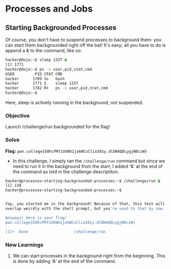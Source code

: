 # Processes and Jobs

## Starting Backgrounded Processes
Of course, you don't have to suspend processes to background them: you can start them backgrounded right off the bat! It's easy; all you have to do is append a & to the command, like so:

```bash
hacker@dojo:~$ sleep 1337 &
[1] 1771
hacker@dojo:~$ ps -o user,pid,stat,cmd
USER         PID STAT CMD
hacker      1709 Ss   bash
hacker      1771 S    sleep 1337
hacker      1782 R+   ps -o user,pid,stat,cmd
hacker@dojo:~$ 
```

Here, sleep is actively running in the background, not suspended.

### Objective
Launch /challenge/run backgrounded for the flag!

### Solve
**Flag:** `pwn.college{E0hcPM7iUVNh1jokWCsClixS81y.dlDN4QDLygjN0czW}`

- In this challenge, I simply ran the `/challenge/run` command but since we need to run it in the background from the start, I added '&' at the end of the command as told in the challenge descriptiton. 

```bash
hacker@processes~starting-backgrounded-processes:~$ /challenge/run &
[1] 138
hacker@processes~starting-backgrounded-processes:~$


Yay, you started me in the background! Because of that, this text will probably
overlap weirdly with the shell prompt, but you're used to that by now...

Anyways! Here is your flag!
pwn.college{E0hcPM7iUVNh1jokWCsClixS81y.dlDN4QDLygjN0czW}

[1]+  Done                    /challenge/run
```

### New Learnings
1. We can start processes in the background right from the beginning. This is done by adding '&' at the end of the command.